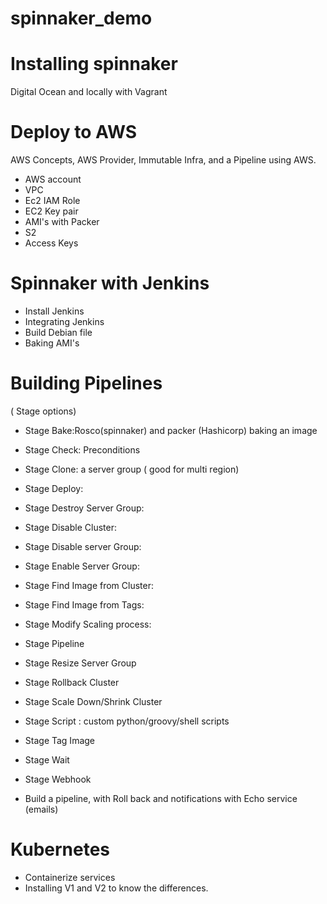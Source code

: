# spinnaker_demo

# Installing spinnaker
Digital Ocean and locally with Vagrant

# Deploy to AWS
AWS Concepts, AWS Provider, Immutable Infra, and a Pipeline using AWS.

- AWS account
- VPC
- Ec2 IAM Role
- EC2 Key pair
- AMI's with Packer
- S2
- Access Keys

# Spinnaker with Jenkins

- Install Jenkins
- Integrating Jenkins
- Build Debian file
- Baking AMI's

# Building Pipelines
( Stage options)
- Stage Bake:Rosco(spinnaker) and packer (Hashicorp) baking an image
- Stage Check: Preconditions
- Stage Clone: a server group ( good for multi region)
- Stage Deploy:
- Stage Destroy Server Group:
- Stage Disable Cluster:
- Stage Disable server Group:
- Stage Enable Server Group:
- Stage Find Image from Cluster:
- Stage Find Image from Tags:
- Stage Modify Scaling process:
- Stage Pipeline
- Stage Resize Server Group
- Stage Rollback Cluster
- Stage Scale Down/Shrink Cluster
- Stage Script : custom python/groovy/shell scripts
- Stage Tag Image
- Stage Wait
- Stage Webhook

- Build a pipeline, with Roll back and notifications with Echo service (emails)

# Kubernetes
- Containerize services
- Installing V1 and V2 to know the differences. 
